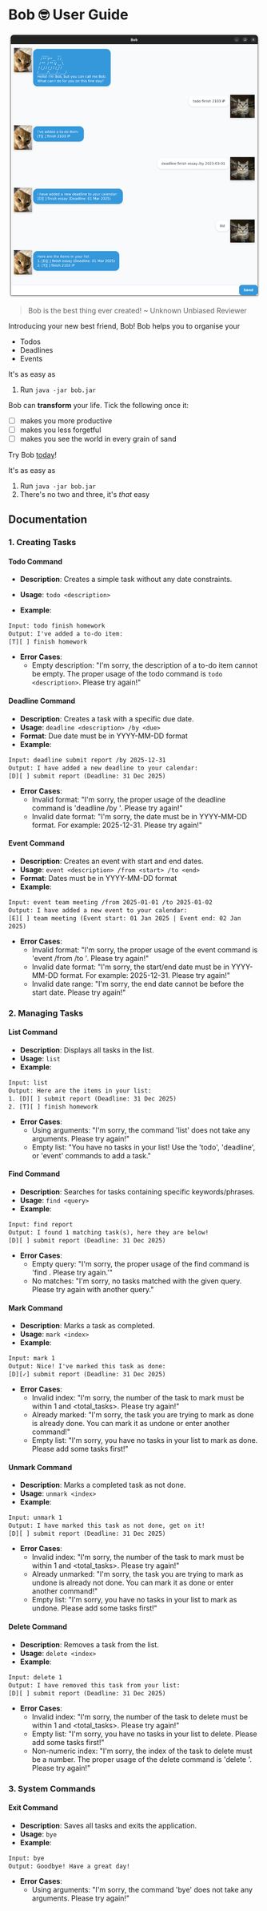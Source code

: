 # Bob 🤓 User Guide

![](./Ui.png)

> Bob is the best thing ever created! ~ Unknown Unbiased Reviewer

Introducing your new best friend, Bob! Bob helps you to organise your

* Todos
* Deadlines
* Events

It's as easy as

1. Run `java -jar bob.jar`

Bob can **transform** your life. Tick the following once it:

- [ ] makes you more productive
- [ ] makes you less forgetful
- [ ] makes you see the world in every grain of sand

Try Bob [today](https://time.is/)!

It's as easy as

1. Run `java -jar bob.jar`
2. There's no two and three, it's _that_ easy

## Documentation

### 1. Creating Tasks

#### Todo Command

* **Description**: Creates a simple task without any date constraints.
* **Usage**: `todo <description>`

* **Example**:

```
Input: todo finish homework
Output: I've added a to-do item:
[T][ ] finish homework
```

* **Error Cases**:
    - Empty description: "I'm sorry, the description of a to-do item cannot be empty. The proper usage of the todo
      command
      is `todo <description>`. Please try again!"

#### Deadline Command

* **Description**: Creates a task with a specific due date.
* **Usage**: `deadline <description> /by <due>`
* **Format**: Due date must be in YYYY-MM-DD format
* **Example**:

```
Input: deadline submit report /by 2025-12-31
Output: I have added a new deadline to your calendar:
[D][ ] submit report (Deadline: 31 Dec 2025)
```

* **Error Cases**:
    - Invalid format: "I'm sorry, the proper usage of the deadline command is 'deadline <description> /by <due>'. Please
      try
      again!"
    - Invalid date format: "I'm sorry, the date must be in YYYY-MM-DD format. For example: 2025-12-31. Please try
      again!"

#### Event Command

* **Description**: Creates an event with start and end dates.
* **Usage**: `event <description> /from <start> /to <end>`
* **Format**: Dates must be in YYYY-MM-DD format
* **Example**:

```
Input: event team meeting /from 2025-01-01 /to 2025-01-02
Output: I have added a new event to your calendar:
[E][ ] team meeting (Event start: 01 Jan 2025 | Event end: 02 Jan 2025)
```

* **Error Cases**:
    - Invalid format: "I'm sorry, the proper usage of the event command is 'event <description> /from <start>
      /to <end>'.
      Please try again!"
    - Invalid date format: "I'm sorry, the start/end date must be in YYYY-MM-DD format. For example: 2025-12-31. Please
      try
      again!"
    - Invalid date range: "I'm sorry, the end date cannot be before the start date. Please try again!"

### 2. Managing Tasks

#### List Command

* **Description**: Displays all tasks in the list.
* **Usage**: `list`
* **Example**:

```
Input: list
Output: Here are the items in your list:
1. [D][ ] submit report (Deadline: 31 Dec 2025)
2. [T][ ] finish homework
```

* **Error Cases**:
    - Using arguments: "I'm sorry, the command 'list' does not take any arguments. Please try again!"
    - Empty list: "You have no tasks in your list! Use the 'todo', 'deadline', or 'event' commands to add a task."

#### Find Command

* **Description**: Searches for tasks containing specific keywords/phrases.
* **Usage**: `find <query>`
* **Example**:

```
Input: find report
Output: I found 1 matching task(s), here they are below!
[D][ ] submit report (Deadline: 31 Dec 2025)
```

* **Error Cases**:
    - Empty query: "I'm sorry, the proper usage of the find command is 'find <query>. Please try again.'"
    - No matches: "I'm sorry, no tasks matched with the given query. Please try again with another query."

#### Mark Command

* **Description**: Marks a task as completed.
* **Usage**: `mark <index>`
* **Example**:

```
Input: mark 1
Output: Nice! I've marked this task as done:
[D][✓] submit report (Deadline: 31 Dec 2025)
```

* **Error Cases**:
    - Invalid index: "I'm sorry, the number of the task to mark must be within 1 and <total_tasks>. Please try again!"
    - Already marked: "I'm sorry, the task you are trying to mark as done is already done. You can mark it as undone or
      enter another command!"
    - Empty list: "I'm sorry, you have no tasks in your list to mark as done. Please add some tasks first!"

#### Unmark Command

* **Description**: Marks a completed task as not done.
* **Usage**: `unmark <index>`
* **Example**:

```
Input: unmark 1
Output: I have marked this task as not done, get on it!
[D][ ] submit report (Deadline: 31 Dec 2025)
```

* **Error Cases**:
    - Invalid index: "I'm sorry, the number of the task to mark must be within 1 and <total_tasks>. Please try again!"
    - Already unmarked: "I'm sorry, the task you are trying to mark as undone is already not done. You can mark it as
      done
      or enter another command!"
    - Empty list: "I'm sorry, you have no tasks in your list to mark as undone. Please add some tasks first!"

#### Delete Command

* **Description**: Removes a task from the list.
* **Usage**: `delete <index>`
* **Example**:

```
Input: delete 1
Output: I have removed this task from your list:
[D][ ] submit report (Deadline: 31 Dec 2025)
```

* **Error Cases**:
    - Invalid index: "I'm sorry, the number of the task to delete must be within 1 and <total_tasks>. Please try again!"
    - Empty list: "I'm sorry, you have no tasks in your list to delete. Please add some tasks first!"
    - Non-numeric index: "I'm sorry, the index of the task to delete must be a number. The proper usage of the delete
      command is 'delete <index>'. Please try again!"

### 3. System Commands

#### Exit Command

* **Description**: Saves all tasks and exits the application.
* **Usage**: `bye`
* **Example**:

```
Input: bye
Output: Goodbye! Have a great day!
```

* **Error Cases**:
    - Using arguments: "I'm sorry, the command 'bye' does not take any arguments. Please try again!"
